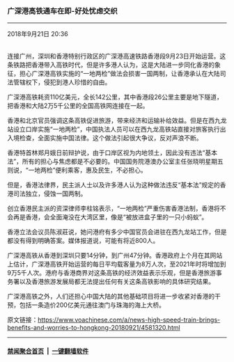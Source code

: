 ### 广深港高铁通车在即-好处忧虑交织
------------------------

<div class="published">
 <span class="date" title="中国时间">
  <time datetime="2018-09-21T20:36:55+08:00">
   2018年9月21日 20:36
  </time>
 </span>
</div>
<br/>
<div class="wsw">
 <p>
  连接广州，深圳和香港特别行政区的广深港高速铁路香港段9月23日开始运营。这条铁路把香港带入高铁时代，但是许多港人认为，这是大陆进一步同化香港的象征，担心广深港高铁实施的“一地两检”做法会损害一国两制，让香港承认在大陆司法管辖权下，侵犯到港人珍惜的自由。
 </p>
 <p>
  广深港高铁耗资110亿美元，全长142公里，其中香港段26公里主要是地下隧道，把香港和大陆2万5千公里的全国高铁网连接在一起。
 </p>
 <p>
  香港和北京官员强调这条高铁促进旅游，带来经济和运输补给效益。但是在西九龙站设立口岸实施“一地两检”，中国执法人员可以在西九龙高铁站直接对旅客执行出入境检查，全面实施中国法律。这个做法引起很大争议，反对声浪不断。
 </p>
 <p>
  香港特首林郑月娥日前辩护说，由于口岸区视为内地领土，因此没有违法“基本法”，所有的担心与焦虑都是不必要的。中国国务院港澳办公室主任张晓明星期五则说，“一地两检”便利乘客，惠及民生，不必担心。
 </p>
 <p>
  但是，香港法律界，民主派人士以及许多港人认为这种做法违反“基本法”规定的香港司法独立，侵蚀一国两制。
 </p>
 <p>
  创立香港民主派的资深律师李柱铭表示，“一地两检”严重伤害香港法制，香港将不会再是香港，会全面淹没在大湾区里，像是“被放进盒子里的一只小蚂蚁”。
 </p>
 <p>
  香港立法会议员陈淑莊说，她问港府有多少中国官员会进驻在西九龙站工作，但是都没有得到明确答案。媒体报道说，可能有将近800人。
 </p>
 <p>
  广深港高铁从香港到深圳只要14分钟，到广州47分钟。香港政府上个月在其网站上估计，广深港高铁开始运营的每日平均载客量为8万人次，至2021年时将增加到9万5千人次。港府与香港商界对这条高铁的经济效益表示乐观，但是香港旅游事务署以及香港旅游发展局都无法提出任何有关这条高铁影响的具体研究结果。
 </p>
 <p>
  广深港高铁之外，人们还担心中国大陆的其他基础项目将进一步收紧对香港的干预，包括一条造价200亿美元通往澳门与珠海的海上大桥。
 </p>
</div>

原文链接：https://www.voachinese.com/a/news-high-speed-train-brings-benefits-and-worries-to-hongkong-20180921/4581320.html


------------------------
#### [禁闻聚合首页](https://github.com/gfw-breaker/banned-news/blob/master/README.md) &nbsp;|&nbsp;  [一键翻墙软件](https://github.com/gfw-breaker/nogfw/blob/master/README.md)